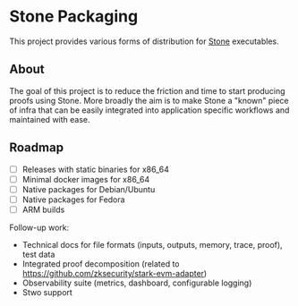 # Stone Packaging

This project provides various forms of distribution for [Stone](https://github.com/starkware-libs/stone-prover) executables.

## About

The goal of this project is to reduce the friction and time to start producing proofs using Stone. More broadly the aim is to make Stone a &#34;known&#34; piece of infra that can be easily integrated into application specific workflows and maintained with ease.

## Roadmap

- [ ] Releases with static binaries for x86_64
- [ ] Minimal docker images for x86_64
- [ ] Native packages for Debian/Ubuntu
- [ ] Native packages for Fedora
- [ ] ARM builds

Follow-up work:
- Technical docs for file formats (inputs, outputs, memory, trace, proof), test data
- Integrated proof decomposition (related to https://github.com/zksecurity/stark-evm-adapter)
- Observability suite (metrics, dashboard, configurable logging)
- Stwo support
